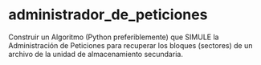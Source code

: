 # administrador_de_peticiones
Construir un Algoritmo (Python preferiblemente) que SIMULE la Administración de Peticiones para recuperar los bloques (sectores)  de un archivo de la unidad de almacenamiento secundaria.
